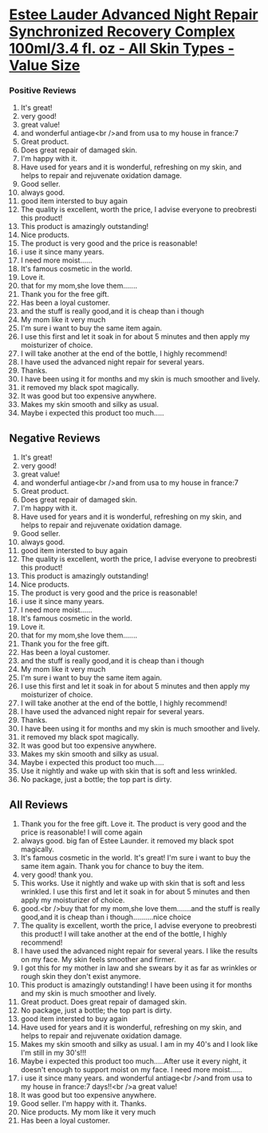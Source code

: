 # [Estee Lauder Advanced Night Repair Synchronized Recovery Complex 100ml/3.4 fl. oz - All Skin Types - Value Size](https://products.checkmycream.com/products/Estee-Lauder-Advanced-Night-Repair-Synchronized-Recovery-Complex-100ml3.4-fl.-oz-All-Skin-Types-Value-Size.html)

### Positive Reviews

<ol>
      <li>It&#x27;s great!</li>
      <li>very good!</li>
      <li>great value!</li>
      <li>and wonderful antiage&lt;br /&gt;and from usa to my house in france:7</li>
      <li>Great product.</li>
      <li>Does great repair of damaged skin.</li>
      <li>I&#x27;m happy with it.</li>
      <li>Have used for years and it is wonderful, refreshing on my skin, and helps to repair and rejuvenate oxidation damage.</li>
      <li>Good seller.</li>
      <li>always good.</li>
      <li>good item intersted to buy again</li>
      <li>The quality is excellent, worth the price, I advise everyone to preobresti this product!</li>
      <li>This product is amazingly outstanding!</li>
      <li>Nice products.</li>
      <li>The product is very good and the price is reasonable!</li>
      <li>i use it since many years.</li>
      <li>I need more moist......</li>
      <li>It&#x27;s famous cosmetic in the world.</li>
      <li>Love it.</li>
      <li>that for my mom,she love them.......</li>
      <li>Thank you for the free gift.</li>
      <li>Has been a loyal customer.</li>
      <li>and the stuff is really good,and it is cheap than i though</li>
      <li>My mom like it very much</li>
      <li>I&#x27;m sure i want to buy the same item again.</li>
      <li>I use this first and let it soak in for about 5 minutes and then apply my moisturizer of choice.</li>
      <li>I will take another at the end of the bottle, I highly recommend!</li>
      <li>I have used the advanced night repair for several years.  </li>
      <li>Thanks.</li>
      <li>I have been using it for months and my skin is much smoother and lively.</li>
      <li>it removed my black spot magically.</li>
      <li>It was good but too expensive anywhere.</li>
      <li>Makes my skin smooth and silky as usual.</li>
      <li>Maybe i expected this product too much.....</li>
</ol>


<h2>Negative Reviews</h2>
<ol>
<li> It&#x27;s great!</li>
<li> very good!</li>
<li> great value!</li>
<li> and wonderful antiage&lt;br /&gt;and from usa to my house in france:7</li>
<li> Great product.</li>
<li> Does great repair of damaged skin.</li>
<li> I&#x27;m happy with it.</li>
<li> Have used for years and it is wonderful, refreshing on my skin, and helps to repair and rejuvenate oxidation damage.</li>
<li> Good seller.</li>
<li> always good.</li>
<li> good item intersted to buy again</li>
<li> The quality is excellent, worth the price, I advise everyone to preobresti this product!</li>
<li> This product is amazingly outstanding!</li>
<li> Nice products.</li>
<li> The product is very good and the price is reasonable!</li>
<li> i use it since many years.</li>
<li> I need more moist......</li>
<li> It&#x27;s famous cosmetic in the world.</li>
<li> Love it.</li>
<li> that for my mom,she love them.......</li>
<li> Thank you for the free gift.</li>
<li> Has been a loyal customer.</li>
<li> and the stuff is really good,and it is cheap than i though</li>
<li> My mom like it very much</li>
<li> I&#x27;m sure i want to buy the same item again.</li>
<li> I use this first and let it soak in for about 5 minutes and then apply my moisturizer of choice.</li>
<li> I will take another at the end of the bottle, I highly recommend!</li>
<li> I have used the advanced night repair for several years.  </li>
<li> Thanks.</li>
<li> I have been using it for months and my skin is much smoother and lively.</li>
<li> it removed my black spot magically.</li>
<li> It was good but too expensive anywhere.</li>
<li> Makes my skin smooth and silky as usual.</li>
<li> Maybe i expected this product too much.....</li>
<li> Use it nightly and wake up with skin that is soft and less wrinkled.</li>
<li> No package, just a bottle; the top part is dirty.</li>
</ol>

<h2>All Reviews</h2>

<ol>
    <li> Thank you for the free gift. Love it. The product is very good and the price is reasonable! I will come again</li>
    <li> always good. big fan of Estee Launder. it removed my black spot magically.</li>
    <li> It&#x27;s famous cosmetic in the world. It&#x27;s great! I&#x27;m sure i want to buy the same item again. Thank you for chance to buy the item.</li>
    <li> very good! thank you.</li>
    <li> This works. Use it nightly and wake up with skin that is soft and less wrinkled. I use this first and let it soak in for about 5 minutes and then apply my moisturizer of choice.</li>
    <li> good.&lt;br /&gt;buy that for my mom,she love them.......and the stuff is really good,and it is cheap than i though..........nice choice</li>
    <li> The quality is excellent, worth the price, I advise everyone to preobresti this product! I will take another at the end of the bottle, I highly recommend!</li>
    <li> I have used the advanced night repair for several years.  I like the results on my face.  My skin feels smoother and firmer.</li>
    <li> I got this for my mother in law and she swears by it as far as wrinkles or rough skin they don&#x27;t exist anymore.</li>
    <li> This product is amazingly outstanding! I have been using it for months and my skin is much smoother and lively.</li>
    <li> Great product. Does great repair of damaged skin.</li>
    <li> No package, just a bottle; the top part is dirty.</li>
    <li> good item intersted to buy again</li>
    <li> Have used for years and it is wonderful, refreshing on my skin, and helps to repair and rejuvenate oxidation damage.</li>
    <li> Makes my skin smooth and silky as usual. I am in my 40&#x27;s and I look like I&#x27;m still in my 30&#x27;s!!!</li>
    <li> Maybe i expected this product too much.....After use it every night, it doesn&#x27;t enough to support moist on my face. I need more moist......</li>
    <li> i use it since many years. and wonderful antiage&lt;br /&gt;and from usa to my house in france:7 days!!&lt;br /&gt;a great value!</li>
    <li> It was good but too expensive anywhere.</li>
    <li> Good seller. I&#x27;m happy with it. Thanks.</li>
    <li> Nice products. My mom like it very much</li>
    <li> Has been a loyal customer.</li>
</ol>




